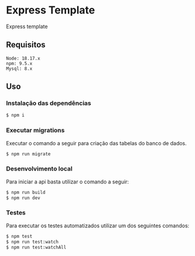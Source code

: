 # Express Template

Express template

## Requisitos

```
Node: 18.17.x
npm: 9.5.x
Mysql: 8.x
```

## Uso

### Instalação das dependências

```bash
$ npm i
```

### Executar migrations

Executar o comando a seguir para criação das tabelas do banco de dados.

```bash
$ npm run migrate
```

### Desenvolvimento local

Para iniciar a api basta utilizar o comando a seguir:

```bash
$ npm run build
$ npm run dev
```

### Testes

Para executar os testes automatizados utilizar um dos seguintes comandos:

```bash
$ npm test
$ npm run test:watch
$ npm run test:watchAll
```
